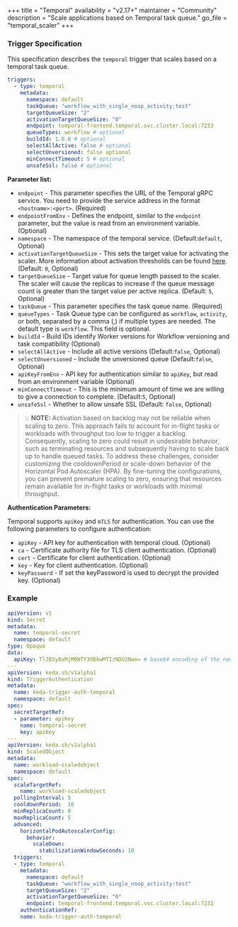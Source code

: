 +++
title = "Temporal"
availability = "v2.17+"
maintainer = "Community"
description = "Scale applications based on Temporal task queue."
go_file = "temporal_scaler"
+++

### Trigger Specification

This specification describes the `temporal` trigger that scales based on a temporal task queue.

```yaml
triggers:
  - type: temporal
    metadata:
      namespace: default
      taskQueue: "workflow_with_single_noop_activity:test"
      targetQueueSize: "2"
      activationTargetQueueSize: "0"
      endpoint: temporal-frontend.temporal.svc.cluster.local:7233
      queueTypes: workflow # optional
      buildId: 1.0.0 # optional
      selectAllActive: false # optional
      selectUnversioned: false optional
      minConnectTimeout: 5 # optional
      unsafeSsl: false # optional
```

**Parameter list:**

- `endpoint` - This parameter specifies the URL of the Temporal gRPC service. You need to provide the service address in the format `<hostname>:<port>`. (Required)
- `endpointFromEnv` - Defines the endpoint, similar to the `endpoint` parameter, but the value is read from an environment variable. (Optional)
- `namespace` - The namespace of the temporal service. (Default:`default`, Optional)
- `activationTargetQueueSize` - This sets the target value for activating the scaler. More information about activation thresholds can be found  [here](./../concepts/scaling-deployments.md#activating-and-scaling-thresholds). (Default: `0`, Optional)
- `targetQueueSize` - Target value for queue length passed to the scaler. The scaler will cause the replicas to increase if the queue message count is greater than the target value per active replica. (Default: `5`, Optional)
- `taskQueue` - This parameter specifies the task queue name. (Required)
- `queueTypes` - Task Queue type can be configured as `workflow`, `activity`, or both, separated by a comma (,) if multiple types are needed. The default type is `workflow`. This field is optional.
- `buildId` - Build IDs identify Worker versions for Workflow versioning and task compatibility (Optional)
- `selectAllActive` - Include all active versions (Default:`false`, Optional)
- `selectUnversioned` - Include the unversioned queue (Default:`false`, Optional)
- `apiKeyFromEnv` - API key for authentication similar to `apiKey`, but read from an environment variable (Optional)
- `minConnectTimeout` - This is the minimum amount of time we are willing to give a connection to complete. (Default:`5`, Optional)
- `unsafeSsl` - Whether to allow unsafe SSL (Default: `false`, Optional)

> 💡 **NOTE:** Activation based on backlog may not be reliable when scaling to zero.
  This approach fails to account for in-flight tasks or workloads with throughput too low to trigger a backlog.
  Consequently, scaling to zero could result in undesirable behavior,
  such as terminating resources and subsequently having to scale back up to handle queued tasks. To address these challenges, consider customizing the cooldownPeriod or scale-down behavior of the Horizontal Pod Autoscaler (HPA).
  By fine-tuning the configurations, you can prevent premature scaling to zero,
  ensuring that resources remain available for in-flight tasks or workloads with minimal throughput.


**Authentication Parameters:**

Temporal supports `apiKey` and `mTLS` for authentication. You can use the following parameters to configure authentication:

- `apiKey` - API key for authentication with temporal cloud. (Optional)
- `ca` - Certificate authority file for TLS client authentication. (Optional)
- `cert` - Certificate for client authentication. (Optional)
- `key` - Key for client authentication. (Optional)
- `keyPassword` - If set the keyPassword is used to decrypt the provided key. (Optional)

### Example

```yaml
apiVersion: v1
kind: Secret
metadata:
  name: temporal-secret
  namespace: default
type: Opaque
data:
  apiKey: TlJBSy0xMjM0NTY3ODkwMTIzNDU2Nwo= # base64 encoding of the new relic api key NRAK-12345678901234567
---
apiVersion: keda.sh/v1alpha1
kind: TriggerAuthentication
metadata:
  name: keda-trigger-auth-temporal
  namespace: default
spec:
  secretTargetRef:
  - parameter: apiKey
    name: temporal-secret
    key: apiKey
---
apiVersion: keda.sh/v1alpha1
kind: ScaledObject
metadata:
  name: workload-scaledobject
  namespace: default
spec:
  scaleTargetRef:
    name: workload-scaledobject
  pollingInterval: 5
  cooldownPeriod:  10
  minReplicaCount: 0
  maxReplicaCount: 5
  advanced:
    horizontalPodAutoscalerConfig:
      behavior:
        scaleDown:
          stabilizationWindowSeconds: 10
  triggers:
  - type: temporal
    metadata:
      namespace: default
      taskQueue: "workflow_with_single_noop_activity:test"
      targetQueueSize: "2"
      activationTargetQueueSize: "0"
      endpoint: temporal-frontend.temporal.svc.cluster.local:7233
    authenticationRef:
    name: keda-trigger-auth-temporal
```
